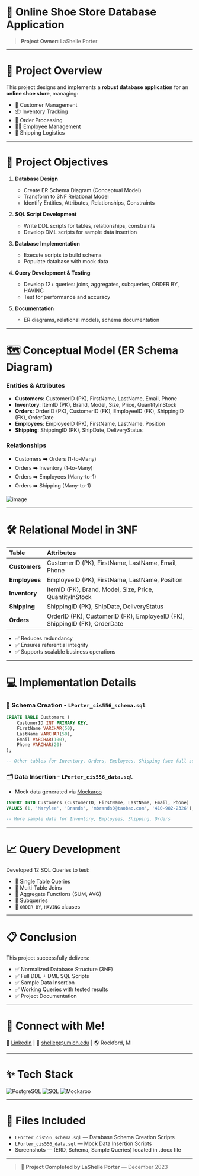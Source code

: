# 👟 Online Shoe Store Database Application

> **Project Owner:** LaShelle Porter

---

# 🛒 Project Overview

This project designs and implements a **robust database application** for an **online shoe store**, managing:

- 👥 Customer Management
- 📦 Inventory Tracking
- 🧾 Order Processing
- 🧑‍💼 Employee Management
- 🚚 Shipping Logistics

---

# 🎯 Project Objectives

1. **Database Design**
   - Create ER Schema Diagram (Conceptual Model)
   - Transform to 3NF Relational Model
   - Identify Entities, Attributes, Relationships, Constraints

2. **SQL Script Development**
   - Write DDL scripts for tables, relationships, constraints
   - Develop DML scripts for sample data insertion

3. **Database Implementation**
   - Execute scripts to build schema
   - Populate database with mock data

4. **Query Development & Testing**
   - Develop 12+ queries: joins, aggregates, subqueries, ORDER BY, HAVING
   - Test for performance and accuracy

5. **Documentation**
   - ER diagrams, relational models, schema documentation
   
---

# 🗺️ Conceptual Model (ER Schema Diagram)

### Entities & Attributes

- **Customers**: CustomerID (PK), FirstName, LastName, Email, Phone
- **Inventory**: ItemID (PK), Brand, Model, Size, Price, QuantityInStock
- **Orders**: OrderID (PK), CustomerID (FK), EmployeeID (FK), ShippingID (FK), OrderDate
- **Employees**: EmployeeID (PK), FirstName, LastName, Position
- **Shipping**: ShippingID (PK), ShipDate, DeliveryStatus

### Relationships

- Customers ➡️ Orders (1-to-Many)
- Orders ➡️ Inventory (1-to-Many)
- Orders ➡️ Employees (Many-to-1)
- Orders ➡️ Shipping (Many-to-1)

![image](https://github.com/user-attachments/assets/3be3f8e3-2480-4618-8ee1-104880831e8a)

---

# 🛠️ Relational Model in 3NF

| Table | Attributes |
| :--- | :--- |
| **Customers** | CustomerID (PK), FirstName, LastName, Email, Phone |
| **Employees** | EmployeeID (PK), FirstName, LastName, Position |
| **Inventory** | ItemID (PK), Brand, Model, Size, Price, QuantityInStock |
| **Shipping** | ShippingID (PK), ShipDate, DeliveryStatus |
| **Orders** | OrderID (PK), CustomerID (FK), EmployeeID (FK), ShippingID (FK), OrderDate |

- ✅ Reduces redundancy
- ✅ Ensures referential integrity
- ✅ Supports scalable business operations

---

# 💻 Implementation Details

### 📂 Schema Creation - `LPorter_cis556_schema.sql`

```sql
CREATE TABLE Customers (
    CustomerID INT PRIMARY KEY,
    FirstName VARCHAR(50),
    LastName VARCHAR(50),
    Email VARCHAR(100),
    Phone VARCHAR(20)
);

-- Other tables for Inventory, Orders, Employees, Shipping (see full scripts)
```

### 🗂️ Data Insertion - `LPorter_cis556_data.sql`

- Mock data generated via [Mockaroo](https://mockaroo.com/)

```sql
INSERT INTO Customers (CustomerID, FirstName, LastName, Email, Phone)
VALUES (1, 'Marylee', 'Brands', 'mbrands0@taobao.com', '410-982-2326');

-- More sample data for Inventory, Employees, Shipping, Orders
```
---

# 📈 Query Development

Developed 12 SQL Queries to test:

- 🔹 Single Table Queries
- 🔹 Multi-Table Joins
- 🔹 Aggregate Functions (SUM, AVG)
- 🔹 Subqueries
- 🔹 `ORDER BY`, `HAVING` clauses
---

# 📋 Conclusion

This project successfully delivers:

- ✅ Normalized Database Structure (3NF)
- ✅ Full DDL + DML SQL Scripts
- ✅ Sample Data Insertion
- ✅ Working Queries with tested results
- ✅ Project Documentation

---

# 🙌 Connect with Me!

🔗 [LinkedIn](https://www.linkedin.com/in/lashelleporter)  |  📧 [shellep@umich.edu](mailto:shellep@umich.edu)  |  🌎 Rockford, MI

---

# ✨ Tech Stack

![PostgreSQL](https://img.shields.io/badge/PostgreSQL-4169E1?style=for-the-badge&logo=postgresql&logoColor=white)
![SQL](https://img.shields.io/badge/SQL-4479A1?style=for-the-badge&logo=sqlite&logoColor=white)
![Mockaroo](https://img.shields.io/badge/Mockaroo-FF6D00?style=for-the-badge&logo=data&logoColor=white)

---

# 📑 Files Included

- `LPorter_cis556_schema.sql` — Database Schema Creation Scripts
- `LPorter_cis556_data.sql` — Mock Data Insertion Scripts
- Screenshots — (ERD, Schema, Sample Queries) located in .docx file

---

> 🚀 **Project Completed by LaShelle Porter** — December 2023

